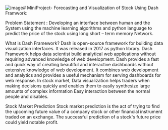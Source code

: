 ![image](https://github.com/Shantanughate/MiniProject-/assets/146326185/d054f824-2a14-4e11-95fe-5346b6e24ad9)# MiniProject-
Forecasting and Visualization of Stock Using Dash Framwork:

Problem Statement :
Developing an interface between human and the System
using the machine learning algorithms and python
language to predict the price of the stock using long short –
term memory Network.

What is Dash Framework?
Dash is open-source framework for building data visualization interfaces. It was
released in 2017 as python library. Dash Framework helps data scientist build analytical web
applications without requiring advanced knowledge of web development.
Dash provides a fast and quick way of creating beautiful and interactive dashboards without extensive  knowledge of web development. It combines web development and analytics and provides a useful mechanism for serving  dashboards for web response. In stock market, Data visualization helps traders when making decisions quickly and enables them to easily synthesize large amounts of complex information Easy interaction between the normal people and disables.


Stock Market Prediction
Stock market prediction is the act of trying to find the upcoming future value of a
company stock or other financial instrument traded on an exchange. The
successful prediction of a stock's future price could yield notable profit.
